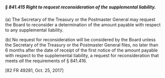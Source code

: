 ##### § 841.415 Right to request reconsideration of the supplemental liability. #####

(a) The Secretary of the Treasury or the Postmaster General may request the Board to reconsider a determination of the amount payable with respect to any supplemental liability.

(b) No request for reconsideration will be considered by the Board unless the Secretary of the Treasury or the Postmaster General files, no later than 6 months after the date of receipt of the first notice of the amount payable with respect to the supplemental liability, a request for reconsideration that meets *all* the requirements of § 841.416.

[82 FR 49281, Oct. 25, 2017]
